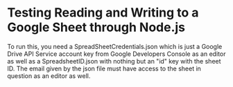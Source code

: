 # Testing Reading and Writing to a Google Sheet through Node.js
To run this, you need a SpreadSheetCredentials.json which is just a Google Drive API Service account key from Google Developers Console as an editor as well as a SpreadsheetID.json with nothing but an "id" key with the sheet ID.
The email given by the json file must have access to the sheet in question as an editor as well.
